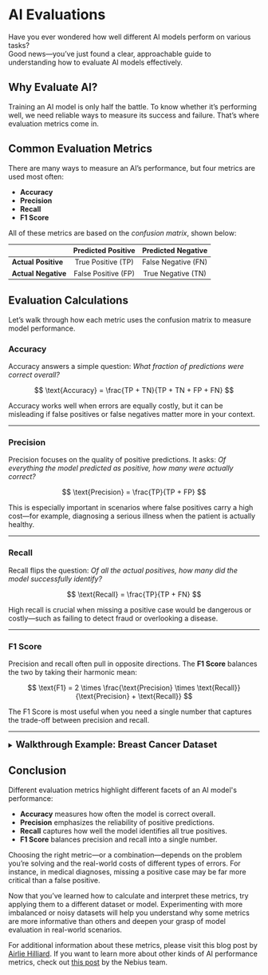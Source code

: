 <script src="https://polyfill.io/v3/polyfill.min.js?features=es6"></script>
<script id="MathJax-script" async
  src="https://cdn.jsdelivr.net/npm/mathjax@3/es5/tex-mml-chtml.js">
</script>

# AI Evaluations

Have you ever wondered how well different AI models perform on various tasks?  
Good news—you’ve just found a clear, approachable guide to understanding how to evaluate AI models effectively.

## Why Evaluate AI?
Training an AI model is only half the battle. To know whether it’s performing well, we need reliable ways to measure its success and failure. That’s where evaluation metrics come in.

## Common Evaluation Metrics
There are many ways to measure an AI’s performance, but four metrics are used most often:

- **Accuracy**
- **Precision**
- **Recall**
- **F1 Score**

All of these metrics are based on the *confusion matrix*, shown below:

|                  | **Predicted Positive** | **Predicted Negative** |
| :--------------- | :--------------------: | :--------------------: |
| **Actual Positive** | True Positive (TP)    | False Negative (FN)    |
| **Actual Negative** | False Positive (FP)   | True Negative (TN)     |

## Evaluation Calculations
Let’s walk through how each metric uses the confusion matrix to measure model performance.

### Accuracy
Accuracy answers a simple question: *What fraction of predictions were correct overall?*

$$
\text{Accuracy} = \frac{TP + TN}{TP + TN + FP + FN}
$$

Accuracy works well when errors are equally costly, but it can be misleading if false positives or false negatives matter more in your context.

---

### Precision
Precision focuses on the quality of positive predictions. It asks: *Of everything the model predicted as positive, how many were actually correct?*

$$
\text{Precision} = \frac{TP}{TP + FP}
$$

This is especially important in scenarios where false positives carry a high cost—for example, diagnosing a serious illness when the patient is actually healthy.

---

### Recall
Recall flips the question: *Of all the actual positives, how many did the model successfully identify?*

$$
\text{Recall} = \frac{TP}{TP + FN}
$$

High recall is crucial when missing a positive case would be dangerous or costly—such as failing to detect fraud or overlooking a disease.

---

### F1 Score
Precision and recall often pull in opposite directions. The **F1 Score** balances the two by taking their harmonic mean:

$$
\text{F1} = 2 \times \frac{\text{Precision} \times \text{Recall}}{\text{Precision} + \text{Recall}}
$$

The F1 Score is most useful when you need a single number that captures the trade-off between precision and recall.

---

<details markdown="1">

<summary><strong style="font-size:1.3em;">Walkthrough Example: Breast Cancer Dataset</strong></summary>

Let's walk through an example together of how to use these metrics. We are going to train a simple model on the Breast Cancer Wisconsin dataset. This dataset is an example of binary classification with a slightly imbalanced dataset, and will thus be a great example to showcase the differences in evaluation metrics. Create a jupyter notebook and follow along.

First we are going to get all our imports.

```python
from sklearn.datasets import load_breast_cancer
from sklearn.model_selection import train_test_split
from sklearn.linear_model import LogisticRegression
from sklearn.metrics import confusion_matrix
```

After that, we need to load our data

```python
data = load_breast_cancer()
X, y = data.data, data.target # y=0 malignant, y=1 benign
```

We then need to split our data into a training and testing set. Luckily, sklearn provides a function that will handle this for us. Make sure to include `stratify=y` as an argument to preserve class balances in the dataset.

```python
X_train, X_test, y_train, y_test = train_test_split(X, y, test_size=0.3, stratify=y, random_state=42)
```

Let's then train a model and make some predictions

```python
model = LogisticRegression(max_iter=500)
model.fit(X_train, y_train)
y_pred = model.predict(X_test)
```

We then need to extract our confusion matrix using the following:

```python
cm = confusion_matrix(y_test, y_pred)
tn, fp, fn, tp = cm.ravel()
```

We can then calculate accuracy, precision, recall, and f1 scores using the equations from above.

```python
# Accuracy
accuracy = (tp + tn) / (tp + tn + fp + fn)

# Precision (positive = class 1, benign in this dataset)
precision = tp / (tp + fp)

# Recall (a.k.a sensitivity, true positive rate)
recall = tp / (tp + fn)

# F1 Score
f1 = 2 * (precision * recall) / (precision + recall)

# Print our metrics
print(f"Accuracy: {accuracy:.4f}")
print(f"Precision: {precision:.4f}")
print(f"Recall: {recall:.4f}")
print(f"F1 Score: {f1:.4f}")
```

After we run everything, you should see something similar to the following. I've listed my performance metrics, but yours can vary.
- Accuracy: 0.9415
- Precision: 0.9292
- Recall: 0.9813
- F1 Score: 0.9545

### Compare Scores Across Different Models
To further illustrate how these evaluation metrics differ, please refer to the following image. These metrics were derived from the same dataset, just different sklearn models.

![Different AI Model Evaluation Comparisions](imgs/metrics_comparison.jpg)

### Walkthrough Takeaway

This walkthrough shows that different evaluation metrics reveal different aspects of a model’s performance. By examining accuracy, precision, recall, and F1 together, you can see why no single metric tells the whole story and why choosing the right metric—or combination of metrics—matters for your specific goals.

</details>

## Conclusion

Different evaluation metrics highlight different facets of an AI model's performance:

- **Accuracy** measures how often the model is correct overall.
- **Precision** emphasizes the reliability of positive predictions.
- **Recall** captures how well the model identifies all true positives.
- **F1 Score** balances precision and recall into a single number.

Choosing the right metric—or a combination—depends on the problem you’re solving and the real-world costs of different types of errors. For instance, in medical diagnoses, missing a positive case may be far more critical than a false positive.

Now that you’ve learned how to calculate and interpret these metrics, try applying them to a different dataset or model. Experimenting with more imbalanced or noisy datasets will help you understand why some metrics are more informative than others and deepen your grasp of model evaluation in real-world scenarios.

For additional information about these metrics, please visit this blog post by [Airlie Hilliard](https://www.holisticai.com/blog/how-to-measure-algorithm-efficacy). If you want to learn more about other kinds of AI performance metrics, check out [this post](https://nebius.com/blog/posts/ai-model-performance-metrics) by the Nebius team.